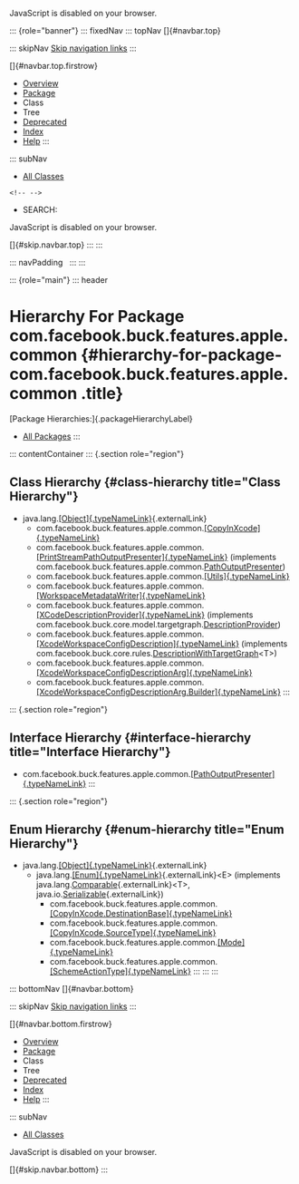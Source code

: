 <div>

JavaScript is disabled on your browser.

</div>

::: {role="banner"}
::: fixedNav
::: topNav
[]{#navbar.top}

::: skipNav
[Skip navigation links](#skip.navbar.top "Skip navigation links")
:::

[]{#navbar.top.firstrow}

-   [Overview](../../../../../../index.html)
-   [Package](package-summary.html)
-   Class
-   Tree
-   [Deprecated](../../../../../../deprecated-list.html)
-   [Index](../../../../../../index-all.html)
-   [Help](../../../../../../help-doc.html)
:::

::: subNav
-   [All Classes](../../../../../../allclasses.html)

```{=html}
<!-- -->
```
-   SEARCH:

<div>

<div>

JavaScript is disabled on your browser.

</div>

</div>

[]{#skip.navbar.top}
:::
:::

::: navPadding
 
:::
:::

::: {role="main"}
::: header
# Hierarchy For Package com.facebook.buck.features.apple.common {#hierarchy-for-package-com.facebook.buck.features.apple.common .title}

[Package Hierarchies:]{.packageHierarchyLabel}

-   [All Packages](../../../../../../overview-tree.html)
:::

::: contentContainer
::: {.section role="region"}
## Class Hierarchy {#class-hierarchy title="Class Hierarchy"}

-   java.lang.[[Object]{.typeNameLink}](http://docs.oracle.com/javase/7/docs/api/java/lang/Object.html?is-external=true "class or interface in java.lang"){.externalLink}
    -   com.facebook.buck.features.apple.common.[[CopyInXcode]{.typeNameLink}](CopyInXcode.html "class in com.facebook.buck.features.apple.common")
    -   com.facebook.buck.features.apple.common.[[PrintStreamPathOutputPresenter]{.typeNameLink}](PrintStreamPathOutputPresenter.html "class in com.facebook.buck.features.apple.common")
        (implements
        com.facebook.buck.features.apple.common.[PathOutputPresenter](PathOutputPresenter.html "interface in com.facebook.buck.features.apple.common"))
    -   com.facebook.buck.features.apple.common.[[Utils]{.typeNameLink}](Utils.html "class in com.facebook.buck.features.apple.common")
    -   com.facebook.buck.features.apple.common.[[WorkspaceMetadataWriter]{.typeNameLink}](WorkspaceMetadataWriter.html "class in com.facebook.buck.features.apple.common")
    -   com.facebook.buck.features.apple.common.[[XCodeDescriptionProvider]{.typeNameLink}](XCodeDescriptionProvider.html "class in com.facebook.buck.features.apple.common")
        (implements
        com.facebook.buck.core.model.targetgraph.[DescriptionProvider](../../../core/model/targetgraph/DescriptionProvider.html "interface in com.facebook.buck.core.model.targetgraph"))
    -   com.facebook.buck.features.apple.common.[[XcodeWorkspaceConfigDescription]{.typeNameLink}](XcodeWorkspaceConfigDescription.html "class in com.facebook.buck.features.apple.common")
        (implements
        com.facebook.buck.core.rules.[DescriptionWithTargetGraph](../../../core/rules/DescriptionWithTargetGraph.html "interface in com.facebook.buck.core.rules")\<T\>)
    -   com.facebook.buck.features.apple.common.[[XcodeWorkspaceConfigDescriptionArg]{.typeNameLink}](XcodeWorkspaceConfigDescriptionArg.html "class in com.facebook.buck.features.apple.common")
    -   com.facebook.buck.features.apple.common.[[XcodeWorkspaceConfigDescriptionArg.Builder]{.typeNameLink}](XcodeWorkspaceConfigDescriptionArg.Builder.html "class in com.facebook.buck.features.apple.common")
:::

::: {.section role="region"}
## Interface Hierarchy {#interface-hierarchy title="Interface Hierarchy"}

-   com.facebook.buck.features.apple.common.[[PathOutputPresenter]{.typeNameLink}](PathOutputPresenter.html "interface in com.facebook.buck.features.apple.common")
:::

::: {.section role="region"}
## Enum Hierarchy {#enum-hierarchy title="Enum Hierarchy"}

-   java.lang.[[Object]{.typeNameLink}](http://docs.oracle.com/javase/7/docs/api/java/lang/Object.html?is-external=true "class or interface in java.lang"){.externalLink}
    -   java.lang.[[Enum]{.typeNameLink}](http://docs.oracle.com/javase/7/docs/api/java/lang/Enum.html?is-external=true "class or interface in java.lang"){.externalLink}\<E\>
        (implements
        java.lang.[Comparable](http://docs.oracle.com/javase/7/docs/api/java/lang/Comparable.html?is-external=true "class or interface in java.lang"){.externalLink}\<T\>,
        java.io.[Serializable](http://docs.oracle.com/javase/7/docs/api/java/io/Serializable.html?is-external=true "class or interface in java.io"){.externalLink})
        -   com.facebook.buck.features.apple.common.[[CopyInXcode.DestinationBase]{.typeNameLink}](CopyInXcode.DestinationBase.html "enum in com.facebook.buck.features.apple.common")
        -   com.facebook.buck.features.apple.common.[[CopyInXcode.SourceType]{.typeNameLink}](CopyInXcode.SourceType.html "enum in com.facebook.buck.features.apple.common")
        -   com.facebook.buck.features.apple.common.[[Mode]{.typeNameLink}](Mode.html "enum in com.facebook.buck.features.apple.common")
        -   com.facebook.buck.features.apple.common.[[SchemeActionType]{.typeNameLink}](SchemeActionType.html "enum in com.facebook.buck.features.apple.common")
:::
:::
:::

::: bottomNav
[]{#navbar.bottom}

::: skipNav
[Skip navigation links](#skip.navbar.bottom "Skip navigation links")
:::

[]{#navbar.bottom.firstrow}

-   [Overview](../../../../../../index.html)
-   [Package](package-summary.html)
-   Class
-   Tree
-   [Deprecated](../../../../../../deprecated-list.html)
-   [Index](../../../../../../index-all.html)
-   [Help](../../../../../../help-doc.html)
:::

::: subNav
-   [All Classes](../../../../../../allclasses.html)

<div>

<div>

JavaScript is disabled on your browser.

</div>

</div>

[]{#skip.navbar.bottom}
:::
